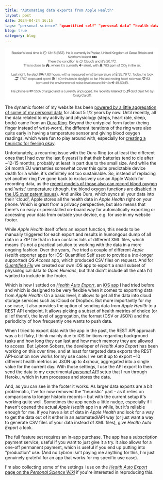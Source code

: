 ```yaml
---
title: "Automating data exports from Apple Health"
layout: post
date: 2024-04-24 16:16
tags: "personal science" "quantified self" "personal data" "health data" wearables "apple health" "apple watch"
blog: true
category: blog
---
```


[![A screenshot of this website's footer. Showing different personal data, including physiological, weather, location etc."](/assets/images/2024-04-24-footer.png)](/assets/images/2024-04-24-footer.png)

The dynamic footer of my website has been [powered by a little aggregation of some of my personal data](https://tzovar.as/a-personal-api/) for about 5 1/2 years by now. Until recently, all the data related to my activity and physiology (steps, heart rate, sleep, body) came from an [Oura Ring](https://wiki.openhumans.org/wiki/Oura_Ring). Beyond the untypical form factor (being finger instead of wrist-worn), the different iterations of the ring were also quite early in having a temperature sensor and giving blood oxygen readings, which were fun to play around with, especially for [creating a heuristic for feeling okay](https://tzovar.as/heuristic/). 

Unfortunately, a recurring issue with the Oura Ring (or at least the different ones that I had over the last 6 years) is that their batteries tend to die after ~12-15 months, probably at least in part due to the small size. And while the 24 month EU warranties somewhat cover this quite predictable device death for a while, it's definitely not too sustainable. So, instead of replacing yet another ring I've gone back to exclusively use an Apple Watch for recording data, as the [recent models of those also can record blood oxygen and 'wrist' temperature](https://wiki.openhumans.org/wiki/Apple_Watch) (though, the blood oxygen functions are [disabled in the US over patent issues](https://www.theverge.com/2024/1/17/24041945/apple-watch-series-9-ultra-2-blood-oxygen-ban)). And unlike Oura, which syncs all your data into their 'cloud', Apple stores all the health data in _Apple Health_ right on your phone. Which is great from a privacy perspective, but also means that there's no easy or preinstalled on-board way for automatically exporting or accessing your data from outside your device, e.g. for use in my website footer.

While _Apple Health_ itself offers an export function, this needs to be manually triggered for each export and results in humongous dump of all data in a ZIP file that in turn contains lots of different XML files, which means it's not a practical solution to working with the data in a more ongoing fashion. Over the years, I've tried a couple of different _Apple Health_ exporter apps for iOS: Quantified Self used to provide a (no-longer supported) _QS Access_ app, which produced CSV files on request. And for [_Quantified Flu_](https://quantifiedflu.org/) we created our own iOS app to export a small subset of physiological data to _Open Humans_, but that didn't include all the data I'd wanted to include in the footer. 

Which is how I settled on [_Health Auto Export_](https://wiki.openhumans.org/wiki/Health_Auto_Export_(Apple)), an [iOS app](https://www.healthexportapp.com/) I had tried before and which is designed to be very flexible when it comes to exporting data from _Apple Health_: On a basic level, it allows to get all the data into cloud storage services such as iCloud or Dropbox. But more importantly for my use case, it also provides the option of sending data from _Apple Health_ to a REST API endpoint. It allows picking a subset of health metrics of choice (or all of them!), the level of aggregation, the format (CSV or JSON) and the periodicity of how frequently one wants to push data.

When I tried to export data with the app in the past, the REST API approach was a bit flaky, I think mainly due to iOS limitions regarding background tasks and how long they can last and how much memory they are allowed to access. But Lybron Sobers, the developer of _Health Auto Export_ has been working on this over time, and at least for targeted data exports the REST API-solution now works for my use case: I've set it up to export ~10 different health metrics as JSON up to 4x/hour, aggregated into a single value for the current day. With those settings, I use the API export to then send the data to my experimental [_personal API_](https://github.com/gedankenstuecke/personal-api) setup that I run through Heroku, which in turn processes and stores the data.

And, as you can see in the footer it works. As larger data exports are a bit problematic, I've for now removed the "heuristic" part – as it relies on comparisons to longer historic records – but with the current setup it's working quite well. Sometimes the app needs a little nudge, especially if I haven't opened the actual _Apple Health_ app in a while, but it's reliable enough for me. If you have a lot of data in _Apple Health_ and look for a way to get the data out of it either in an automated/API way (or just want a way to generate CSV files of your data instead of XML files), give _Health Auto Export_ a look. 

The full feature set requires an in-app purchase. The app has a subscription payment service, useful if you want to just give it a try. It also allows for a one-off permanent payment, which is useful if you end up putting into "production" use. (And no Lybron isn't paying me anything for this, I'm just genuinely grateful for an app that works for my specific use case). 

I'm also collecting some of the settings I use on the [_Health Auto Export_ page on the _Personal Science Wiki_](https://wiki.openhumans.org/wiki/Health_Auto_Export_(Apple)) if you're interested in reproducing this.